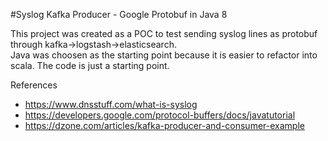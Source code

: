#Syslog Kafka Producer - Google Protobuf in Java 8

This project was created as a POC to test sending syslog lines as protobuf through kafka->logstash->elasticsearch.  
Java was choosen as the starting point because it is easier to refactor into scala.  The code is just a starting point.


References
* https://www.dnsstuff.com/what-is-syslog
* https://developers.google.com/protocol-buffers/docs/javatutorial
* https://dzone.com/articles/kafka-producer-and-consumer-example